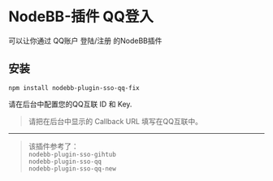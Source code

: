 # NodeBB-插件 QQ登入

可以让你通过 QQ账户 登陆/注册 的NodeBB插件

## 安装

    npm install nodebb-plugin-sso-qq-fix

请在后台中配置您的QQ互联 ID 和 Key.  
> 请把在后台中显示的 Callback URL 填写在QQ互联中。

----
> 该插件参考了：  
> `nodebb-plugin-sso-gihtub`  
> `nodebb-plugin-sso-qq`  
> `nodebb-plugin-sso-qq-new`  